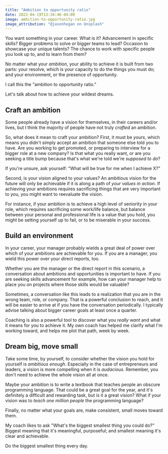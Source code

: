 ```yaml
---
title: "Ambition to opportunity ratio"
date: 2022-04-19T13:34:46-04:00
image: ambition-to-opportunity-ratio.jpg
image_attribution: "@jasonhogan on Unsplash"
---
```


You want something in your career. What is it? Advancement in specific skills?
Bigger problems to solve or bigger teams to lead? Occasion to showcase your
unique talents? The chance to work with specific people you look up to, and to
learn from them?

No matter what your *ambition*, your ability to achieve it is built from two
parts: your resolve, which is your capacity to do the things you must do; and
your environment, or the presence of opportunity.

I call this the "ambition to opportunity ratio."<!--more-->

Let's talk about how to achieve your wildest dreams.

## Craft an ambition

Some people already have a vision for themselves, in their careers and/or
lives, but I think the majority of people have not truly *crafted* an ambition.

So, what does it mean to craft your ambition? First, it must be *yours*, which
means you didn't simply accept an ambition that someone else told you to
have. Are you working to get promoted, or preparing to interview for a bigger
role at a new company? Is that what you really want, or are you seeking a title
bump because that's what we're told we're *supposed to do*?

If you're unsure, ask yourself: "What will be true for me when I achieve X?"

Second, is your vision aligned to your values? An ambitious vision for the
future will only be achievable if it is along a path of *your values in
action*. If achieving your ambitions requires sacrificing things that are very
important to you, you might want to reevaluate the vision.

For instance, if your ambition is to achieve a high level of seniority in your
role, which requires sacrificing some work/life balance, but balance between
your personal and professional life is a value that you hold, you might be
setting yourself up to fail, or to be miserable in your success.

## Build an environment

In your career, your manager probably wields a great deal of power over which of
your ambitions are achievable for you. If you are a manager, you wield this
power over your direct reports, too.

Whether you are the manager or the direct report in this scenario, a
conversation about ambitions and opportunities is important to have. If you are
seeking skills advancement for example, how can your manager help to place you
on projects where those skills would be valuable?

Sometimes, a conversation like this leads to a realization that you are in the
wrong team, role, or company. That is a powerful conclusion to reach, and it
will be easier to arrive at if you have the conversation periodically. I
typically advise talking about bigger career goals at least once a quarter.

Coaching is also a powerful tool to discover what you *really want* and what it
means for you to achieve it. My own coach has helped me clarify what I'm working
toward, and helps me plot that path, week by week.

## Dream big, move small

Take some time, by yourself, to consider whether the vision you hold for
yourself is *ambitious enough*. Especially in the case of entrepreneurs and
leaders, a vision is more compelling when it is *audacious*. Remember, you don't
need to achieve the whole vision all at once.

Maybe your ambition is to write a textbook that teaches people an obscure
programming language. That could be a great goal for the year, and it's
definitely a difficult and rewarding task, but is it a great vision? What if
your vision was to *teach one million people* the programming language?

Finally, no matter what your goals are, make consistent, small moves toward
them.

My coach likes to ask "What's the biggest smallest thing you could do?" Biggest
meaning that it's meaningful, purposeful; and smallest meaning it's clear and
achievable.

Do the biggest smallest thing every day.
